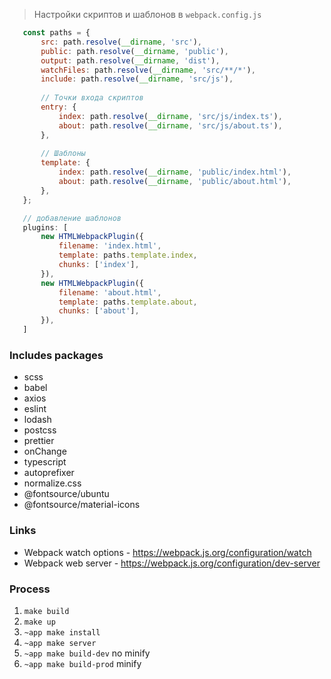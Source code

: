 > Настройки скриптов и шаблонов в `webpack.config.js`
 ```js
    const paths = {
        src: path.resolve(__dirname, 'src'),
        public: path.resolve(__dirname, 'public'),
        output: path.resolve(__dirname, 'dist'),
        watchFiles: path.resolve(__dirname, 'src/**/*'),
        include: path.resolve(__dirname, 'src/js'),
    
        // Точки входа скриптов
        entry: {
            index: path.resolve(__dirname, 'src/js/index.ts'),
            about: path.resolve(__dirname, 'src/js/about.ts'),
        },
        
        // Шаблоны
        template: {
            index: path.resolve(__dirname, 'public/index.html'),
            about: path.resolve(__dirname, 'public/about.html'),
        },
    };

    // добавление шаблонов
    plugins: [
        new HTMLWebpackPlugin({
            filename: 'index.html',
            template: paths.template.index,
            chunks: ['index'],
        }),
        new HTMLWebpackPlugin({
            filename: 'about.html',
            template: paths.template.about,
            chunks: ['about'],
        }),
    ]
```

### Includes packages

- scss
- babel
- axios
- eslint
- lodash
- postcss
- prettier
- onChange
- typescript
- autoprefixer
- normalize.css
- @fontsource/ubuntu
- @fontsource/material-icons

### Links
- Webpack watch options - https://webpack.js.org/configuration/watch
- Webpack web server - https://webpack.js.org/configuration/dev-server

### Process 
1. `make build`
2. `make up`
3. `~app make install`
4. `~app make server`
5. `~app make build-dev` no minify
6. `~app make build-prod` minify
